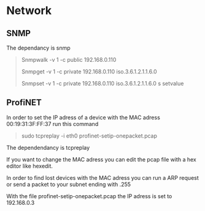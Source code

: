 # Network

## SNMP

The dependancy is snmp 

>Snmpwalk -v 1 -c public 192.168.0.110
>
>Snmpget -v 1 -c private 192.168.0.110 iso.3.6.1.2.1.1.6.0 
>
>Snmpset -v 1 -c private 192.168.0.110 iso.3.6.1.2.1.1.6.0 s setvalue

## ProfiNET

In order to set the IP adress of a device with the MAC adress 00:19:31:3F:FF:37 run this command

>sudo tcpreplay -i eth0 profinet-setip-onepacket.pcap

The dependendancy is tcpreplay

If you want to change the MAC adress you can edit the pcap file with a hex editor like hexedit.

In order to find lost devices with the MAC adress you can run a ARP request or send a packet to your subnet ending with .255

With the file profinet-setip-onepacket.pcap the IP adress is set to 192.168.0.3

